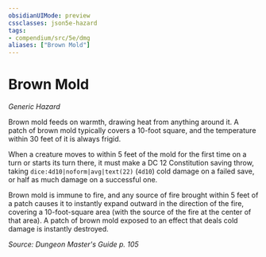 ```yaml
---
obsidianUIMode: preview
cssclasses: json5e-hazard
tags:
- compendium/src/5e/dmg
aliases: ["Brown Mold"]
---
```

# Brown Mold
*Generic Hazard*  

Brown mold feeds on warmth, drawing heat from anything around it. A patch of brown mold typically covers a 10-foot square, and the temperature within 30 feet of it is always frigid.

When a creature moves to within 5 feet of the mold for the first time on a turn or starts its turn there, it must make a DC 12 Constitution saving throw, taking `dice:4d10|noform|avg|text(22)` (`4d10`) cold damage on a failed save, or half as much damage on a successful one.

Brown mold is immune to fire, and any source of fire brought within 5 feet of a patch causes it to instantly expand outward in the direction of the fire, covering a 10-foot-square area (with the source of the fire at the center of that area). A patch of brown mold exposed to an effect that deals cold damage is instantly destroyed.

*Source: Dungeon Master's Guide p. 105*
